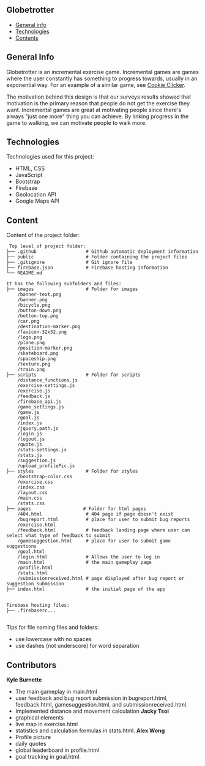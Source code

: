 ## Globetrotter

- [General info](#general-info)
- [Technologies](#technologies)
- [Contents](#content)

## General Info

Globetrotter is an incremental exercise game. Incremental games are games where the user constantly has 
something to progress towards, usually in an exponential way. For an example of a similar game, see
[Cookie Clicker](https://orteil.dashnet.org/cookieclicker/).

The motivation behind this design is that our surveys results showed that motivation is the primary 
reason that people do not get the exercise they want. Incremental games are great at motivating
people since there's always "just one more" thing you can achieve. By linking progress in the game
to walking, we can motivate people to walk more.

## Technologies

Technologies used for this project:

- HTML, CSS
- JavaScript
- Bootstrap
- Firebase
- Geolocation API
- Google Maps API

## Content

Content of the project folder:

```
 Top level of project folder:
├── .github                  # Github automatic deployment information
├── public                   # Folder containing the project files
├── .gitignore               # Git ignore file
├── firebase.json            # Firebase hosting information
└── README.md

It has the following subfolders and files:
├── images                   # Folder for images
    /banner-text.png      
    /banner.png
    /bicycle.png
    /button-down.png
    /button-top.png
    /car.png
    /destination-marker.png
    /favicon-32x32.png
    /logo.png
    /plane.png
    /position-marker.png
    /skateboard.png
    /spaceship.png
    /texture.png
    /train.png
├── scripts                  # Folder for scripts
    /distance_functions.js
    /exercise-settings.js
    /exercise.js
    /feedback.js
    /firebase_api.js
    /game_settings.js
    /game.js
    /goal.js
    /index.js
    /jquery.path.js
    /login.js
    /logout.js
    /quote.js
    /stats-settings.js
    /stats.js
    /suggestion.js
    /upload_profilePic.js
├── styles                   # Folder for styles
    /bootstrap-color.css
    /exercise.css
    /index.css
    /layout.css
    /main.css
    /stats.css
├── pages                   # Folder for html pages
    /404.html                # 404 page if page doesn't exist
    /bugreport.html          # place for user to submit bug reports
    /exercise.html
    /feedback.html           # feedback landing page where user can select what type of feedback to submit
    /gamesuggestion.html     # place for user to submit game suggestions
    /goal.html
    /login.html              # Allows the user to log in
    /main.html               # the main gameplay page
    /profile.html
    /stats.html              
    /submissionreceived.html # page displayed after bug report or suggestion submission
├── index.html               # the initial page of the app
        

Firebase hosting files:
├── .firebaserc...


```

Tips for file naming files and folders:

- use lowercase with no spaces
- use dashes (not underscore) for word separation

## Contributors

**Kyle Burnette**
- The main gameplay in main.html
- user feedback and bug report submission in bugreport.html, feedback.html, gamesuggestion.html, and submissionreceived.html.
- Implemented distance and movement calculation
**Jacky Tsoi**
- graphical elements
- live map in exercise.html
- statistics and calculation formulas in stats.html.
**Alex Wong**
- Profile picture
- daily quotes
- global leaderboard in profile.html
- goal tracking in goal.html.
